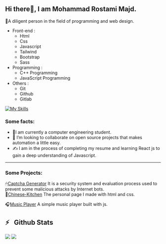## Hi there👋, I am Mohammad Rostami Majd.

💪A diligent person in the field of programming and web design.

<ul>
  <li>Front-end :
  <ul>
<li>Html</li>
<li>Css</li>
<li>Javascript</li>
<li>Tailwind</li>
<li>Bootstrap</li>
<li>Sass</li>
    
  </ul>
  </li>
  <li>Programming :
    <ul>
      <li>C++ Programming</li>
      <li>JavaScript Programming</li>
    </ul>
  </li>

   <li>Others :
    <ul>
      <li>Git</li>
      <li>Github</li>
      <li>Gitlab</li>
    </ul>
  </li>
</ul>

[![My Skills](https://skillicons.dev/icons?i=js,html,css,bootstrap,tailwind,sass,git,github,cpp)](https://skillicons.dev)


### Some facts:
<ul>
  <li> 🔭I am currently a computer engineering student.</li>
  <li>👯 I’m looking to collaborate on open source projects that makes automation a little easy.</li>
  <li>✍ I am in the process of completing my resume and learning React js to gain a deep understanding of Javascript.</li>
</ul>

<hr>

### Some Projects:
🖱[Captcha Generator](https://mohammad-rst8.github.io/Captcha-Code/) It is a security system and evaluation process used to prevent some malicious attacks by Internet bots.<br>
🤵[Chinese-Kitchen](https://mohammad-rst8.github.io/chinese-kitchen/) The personal page I made with html and css.

🎧[Music Player](https://mohammad-rst8.github.io/Music-player/) A simple music player built with js.
<h2>⚡️ &nbsp; Github Stats</h2>
<div display="flex" >
<img src="https://github-readme-stats.vercel.app/api?username=Mohammad-Rst8&show_icons=true&theme=radical" />
  <img src="https://github-readme-stats.vercel.app/api/top-langs/?username=Mohammad-Rst8" />
  
</div>

